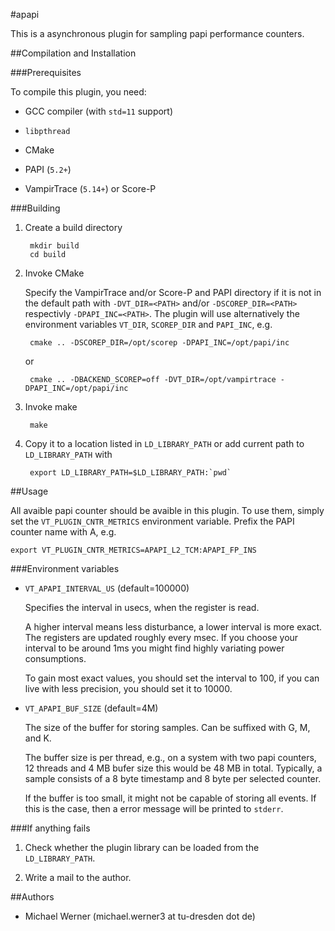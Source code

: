 #apapi

This is a asynchronous plugin for sampling papi performance counters.

##Compilation and Installation

###Prerequisites

To compile this plugin, you need:

* GCC compiler (with `std=11` support)

* `libpthread`

* CMake

* PAPI (`5.2+`)

* VampirTrace (`5.14+`) or Score-P

###Building

1. Create a build directory

        mkdir build
        cd build

2. Invoke CMake

    Specify the VampirTrace and/or Score-P and PAPI directory if it is not in the default path with
    `-DVT_DIR=<PATH>` and/or `-DSCOREP_DIR=<PATH>` respectivly `-DPAPI_INC=<PATH>`. The plugin will
    use alternatively the environment variables `VT_DIR`, `SCOREP_DIR` and  `PAPI_INC`, e.g.

        cmake .. -DSCOREP_DIR=/opt/scorep -DPAPI_INC=/opt/papi/inc
    or

        cmake .. -DBACKEND_SCOREP=off -DVT_DIR=/opt/vampirtrace -DPAPI_INC=/opt/papi/inc

3. Invoke make

        make

4. Copy it to a location listed in `LD_LIBRARY_PATH` or add current path to `LD_LIBRARY_PATH` with

        export LD_LIBRARY_PATH=$LD_LIBRARY_PATH:`pwd`

##Usage

All avaible papi counter should be avaible in this plugin. To use them, simply set the
`VT_PLUGIN_CNTR_METRICS` environment variable. Prefix the PAPI counter name with A, e.g.

    export VT_PLUGIN_CNTR_METRICS=APAPI_L2_TCM:APAPI_FP_INS

###Environment variables

* `VT_APAPI_INTERVAL_US` (default=100000)

    Specifies the interval in usecs, when the register is read.

    A higher interval means less disturbance, a lower interval is more exact. The registers are
    updated roughly every msec. If you choose your interval to be around 1ms you might find highly variating power consumptions.

    To gain most exact values, you should set the interval to 100, if you can live with less
    precision, you should set it to 10000.

* `VT_APAPI_BUF_SIZE` (default=4M)

    The size of the buffer for storing samples. Can be suffixed with G, M, and K.

    The buffer size is per thread, e.g., on a system with two papi counters, 12 threads and 4 MB
    bufer size this would be 48 MB in total. Typically, a sample consists of a 8 byte timestamp and
    8 byte per selected counter.

    If the buffer is too small, it might not be capable of storing all events. If this is the case,
    then a error message will be printed to `stderr`.

###If anything fails

1. Check whether the plugin library can be loaded from the `LD_LIBRARY_PATH`.

2. Write a mail to the author.

##Authors

* Michael Werner (michael.werner3 at tu-dresden dot de)
